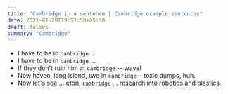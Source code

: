 ```yaml
---
title: "Cambridge in a sentence | Cambridge example sentences"
date: 2021-01-20T19:57:50+05:30
draft: falses
summary: "Cambridge"
---
```

- I have to be in `cambridge`...
- I have to be in `cambridge` ...
- If they don't ruin him at `cambridge` -- wave!
- New haven, long island, two in `cambridge`-- toxic dumps, huh.
- Now let's see ... eton, `cambridge` ... research into robotics and plastics.
                 
